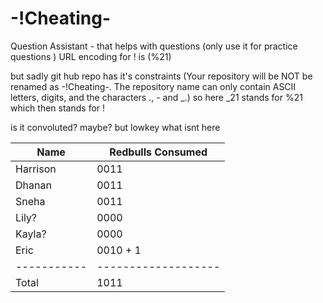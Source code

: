 # -!Cheating-
Question Assistant - that helps with questions (only use it for practice questions )
URL encoding for ! is (%21)  

but sadly git hub repo has it's constraints (Your repository will be NOT be renamed as -!Cheating-.
The repository name can only contain ASCII letters, digits, and the characters ., - and _.)
so here _21 stands for %21 which then stands for !

is it convoluted? maybe? but lowkey what isnt here

| Name      | Redbulls Consumed |
|-----------|-------------------|
| Harrison  | 0011              |
| Dhanan    | 0011              |
| Sneha     | 0011              |
| Lily?     | 0000              |
| Kayla?    | 0000              |
| Eric      | 0010 + 1          |
|-----------|-------------------|
| Total     | 1011              |
